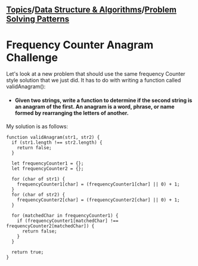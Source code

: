 ## [Topics](../../../topics.md)/[Data Structure & Algorithms](../index.md)/[Problem Solving Patterns](./index.md)

# Frequency Counter Anagram Challenge

Let's look at a new problem that should use the same frequency Counter style solution that we just did. It has to do with writing a function called validAnagram():

- #### Given two strings, write a function to determine if the second string is an anagram of the first. An anagram is a word, phrase, or name formed by rearranging the letters of another.

My solution is as follows:

```
function validAnagram(str1, str2) {
  if (str1.length !== str2.length) {
    return false;
  }

  let frequencyCounter1 = {};
  let frequencyCounter2 = {};

  for (char of str1) {
    frequencyCounter1[char] = (frequencyCounter1[char] || 0) + 1;
  }
  for (char of str2) {
    frequencyCounter2[char] = (frequencyCounter2[char] || 0) + 1;
  }

  for (matchedChar in frequencyCounter1) {
    if (frequencyCounter1[matchedChar] !== frequencyCounter2[matchedChar]) {
      return false;
    }
  }

  return true;
}
```
